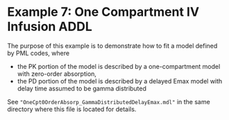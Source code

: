 
# Example 7: One Compartment IV Infusion ADDL

The purpose of this example is to demonstrate how to fit a model defined by PML codes, where

* the PK portion of the model is described by a one-compartment model with zero-order absorption,
* the PD portion of the model is described by a delayed Emax model with delay time assumed to be gamma distributed

See `"OneCpt0OrderAbsorp_GammaDistributedDelayEmax.mdl"` in the same directory where this file is located for details.

